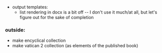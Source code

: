 * output templates:
    - list rendering in docx is a bit off -- I don't use it much/at all, but let's figure out for the sake of completion


### outside:
* make encyclical collection
* make vatican 2 collection (as elements of the published book)
